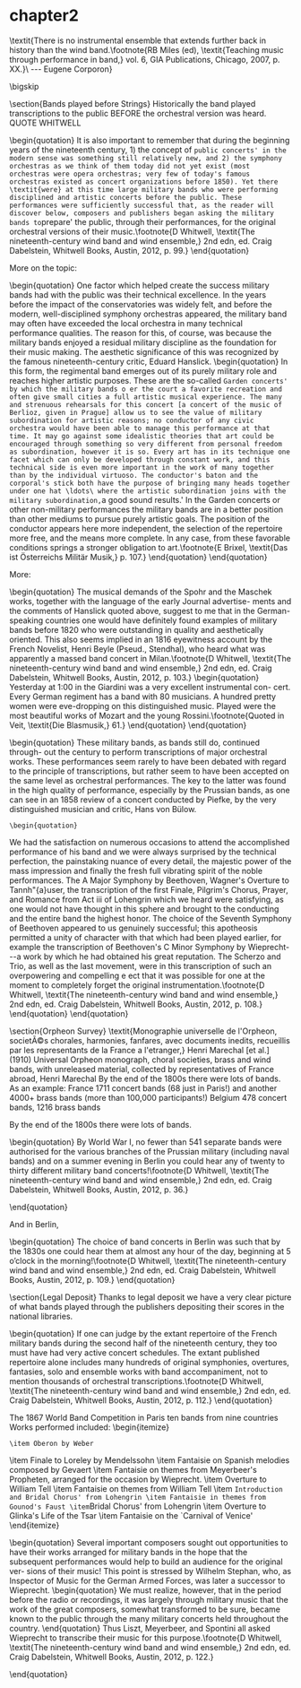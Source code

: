 # chapter2

\textit{There is no instrumental ensemble that extends further back in history than the wind band.\footnote{RB Miles \(ed\), \textit{Teaching music through performance in band,} vol. 6, GIA Publications, Chicago, 2007, p. XX.}\ --- Eugene Corporon\}

\bigskip

\section{Bands played before Strings} Historically the band played transcriptions to the public BEFORE the orchestral version was heard. QUOTE WHITWELL

\begin{quotation} It is also important to remember that during the beginning years of the nineteenth century, 1\) the concept of `public concerts' in the modern sense was something still relatively new, and 2) the symphony orchestras as we think of them today did not yet exist (most orchestras were opera orchestras; very few of today's famous orchestras existed as concert organizations before 1850). Yet there \textit{were} at this time large military bands who were performing disciplined and artistic concerts before the public. These performances were sufficiently successful that, as the reader will discover below, composers and publishers began asking the military bands to`prepare' the public, through their performances, for the original orchestral versions of their music.\footnote{D Whitwell, \textit{The nineteenth-century wind band and wind ensemble,} 2nd edn, ed. Craig Dabelstein, Whitwell Books, Austin, 2012, p. 99.} \end{quotation}

More on the topic:

\begin{quotation} One factor which helped create the success military bands had with the public was their technical excellence. In the years before the impact of the conservatories was widely felt, and before the modern, well-disciplined symphony orchestras appeared, the military band may often have exceeded the local orchestra in many technical performance qualities. The reason for this, of course, was because the military bands enjoyed a residual military discipline as the foundation for their music making. The aesthetic significance of this was recognized by the famous nineteenth-century critic, Eduard Hanslick. \begin{quotation} In this form, the regimental band emerges out of its purely military role and reaches higher artistic purposes. These are the so-called `Garden concerts' by which the military bands o er the court a favorite recreation and often give small cities a full artistic musical experience. The many and strenuous rehearsals for this concert [a concert of the music of Berlioz, given in Prague] allow us to see the value of military subordination for artistic reasons; no conductor of any civic orchestra would have been able to manage this performance at that time. It may go against some idealistic theories that art could be encouraged through something so very different from personal freedom as subordination, however it is so. Every art has in its technique one facet which can only be developed through constant work, and this technical side is even more important in the work of many together than by the individual virtuoso. The conductor's baton and the corporal's stick both have the purpose of bringing many heads together under one hat \ldots\ where the artistic subordination joins with the military subordination,`a good sound results.' In the Garden concerts or other non-military performances the military bands are in a better position than other mediums to pursue purely artistic goals. The position of the conductor appears here more independent, the selection of the repertoire more free, and the means more complete. In any case, from these favorable conditions springs a stronger obligation to art.\footnote{E Brixel, \textit{Das ist Österreichs Militär Musik,} p. 107.} \end{quotation} \end{quotation}

More:

\begin{quotation} The musical demands of the Spohr and the Maschek works, together with the language of the early Journal advertise- ments and the comments of Hanslick quoted above, suggest to me that in the German-speaking countries one would have definitely found examples of military bands before 1820 who were outstanding in quality and aesthetically oriented. This also seems implied in an 1816 eyewitness account by the French Novelist, Henri Beyle \(Pseud., Stendhal\), who heard what was apparently a massed band concert in Milan.\footnote{D Whitwell, \textit{The nineteenth-century wind band and wind ensemble,} 2nd edn, ed. Craig Dabelstein, Whitwell Books, Austin, 2012, p. 103.} \begin{quotation} Yesterday at 1:00 in the Giardini was a very excellent instrumental con- cert. Every German regiment has a band with 80 musicians. A hundred pretty women were eve-dropping on this distinguished music. Played were the most beautiful works of Mozart and the young Rossini.\footnote{Quoted in Veit, \textit{Die Blasmusik,} 61.} \end{quotation} \end{quotation}

\begin{quotation} These military bands, as bands still do, continued through- out the century to perform transcriptions of major orchestral works. These performances seem rarely to have been debated with regard to the principle of transcriptions, but rather seem to have been accepted on the same level as orchestral performances. The key to the latter was found in the high quality of performance, especially by the Prussian bands, as one can see in an 1858 review of a concert conducted by Piefke, by the very distinguished musician and critic, Hans von Bülow.

```text
\begin{quotation}
```

We had the satisfaction on numerous occasions to attend the accomplished performance of his band and we were always surprised by the technical perfection, the painstaking nuance of every detail, the majestic power of the mass impression and finally the fresh full vibrating spirit of the noble performances. The A Major Symphony by Beethoven, Wagner's Overture to Tannh\"{a}user, the transcription of the first Finale, Pilgrim's Chorus, Prayer, and Romance from Act iii of Lohengrin which we heard were satisfying, as one would not have thought in this sphere and brought to the conducting and the entire band the highest honor. The choice of the Seventh Symphony of Beethoven appeared to us genuinely successful; this apotheosis permitted a unity of character with that which had been played earlier, for example the transcription of Beethoven's C Minor Symphony by Wieprecht---a work by which he had obtained his great reputation. The Scherzo and Trio, as well as the last movement, were in this transcription of such an overpowering and compelling e ect that it was possible for one at the moment to completely forget the original instrumentation.\footnote{D Whitwell, \textit{The nineteenth-century wind band and wind ensemble,} 2nd edn, ed. Craig Dabelstein, Whitwell Books, Austin, 2012, p. 108.} \end{quotation} \end{quotation}

\section{Orpheon Survey} \textit{Monographie universelle de l'Orpheon, societÃ©s chorales, harmonies, fanfares, avec documents inedits, recueillis par les representants de la France a l'etranger,} Henri Marechal \[et al.\] \(1910\) Universal Orpheon monograph, choral societies, brass and wind bands, with unreleased material, collected by representatives of France abroad, Henri Marechal By the end of the 1800s there were lots of bands. As an example: France 1711 concert bands \(68 just in Paris!\) and another 4000+ brass bands \(more than 100,000 participants!\) Belgium 478 concert bands, 1216 brass bands

By the end of the 1800s there were lots of bands.

\begin{quotation} By World War I, no fewer than 541 separate bands were authorised for the various branches of the Prussian military \(including naval bands\) and on a summer evening in Berlin you could hear any of twenty to thirty different military band concerts!\footnote{D Whitwell, \textit{The nineteenth-century wind band and wind ensemble,} 2nd edn, ed. Craig Dabelstein, Whitwell Books, Austin, 2012, p. 36.}

\end{quotation}

And in Berlin,

\begin{quotation} The choice of band concerts in Berlin was such that by the 1830s one could hear them at almost any hour of the day, beginning at 5 o’clock in the morning!\footnote{D Whitwell, \textit{The nineteenth-century wind band and wind ensemble,} 2nd edn, ed. Craig Dabelstein, Whitwell Books, Austin, 2012, p. 109.} \end{quotation}

\section{Legal Deposit} Thanks to legal deposit we have a very clear picture of what bands played through the publishers depositing their scores in the national libraries.

\begin{quotation} If one can judge by the extant repertoire of the French military bands during the second half of the nineteenth century, they too must have had very active concert schedules. The extant published repertoire alone includes many hundreds of original symphonies, overtures, fantasies, solo and ensemble works with band accompaniment, not to mention thousands of orchestral transcriptions.\footnote{D Whitwell, \textit{The nineteenth-century wind band and wind ensemble,} 2nd edn, ed. Craig Dabelstein, Whitwell Books, Austin, 2012, p. 112.} \end{quotation}

The 1867 World Band Competition in Paris ten bands from nine countries Works performed included: \begin{itemize}

```text
\item Oberon by Weber
```

\item Finale to Loreley by Mendelssohn \item Fantaisie on Spanish melodies composed by Gevaert \item Fantaisie on themes from Meyerbeer's Propheten, arranged for the occasion by Wieprecht. \item Overture to William Tell \item Fantaisie on themes from William Tell \item `Introduction and Bridal Chorus' from Lohengrin \item Fantaisie in themes from Gounod's Faust \item`Bridal Chorus' from Lohengrin \item Overture to Glinka's Life of the Tsar \item Fantaisie on the \`Carnival of Venice' \end{itemize}

\begin{quotation} Several important composers sought out opportunities to have their works arranged for military bands in the hope that the subsequent performances would help to build an audience for the original ver- sions of their music! This point is stressed by Wilhelm Stephan, who, as Inspector of Music for the German Armed Forces, was later a successor to Wieprecht. \begin{quotation} We must realize, however, that in the period before the radio or recordings, it was largely through military music that the work of the great composers, somewhat transformed to be sure, became known to the public through the many military concerts held throughout the country. \end{quotation} Thus Liszt, Meyerbeer, and Spontini all asked Wieprecht to transcribe their music for this purpose.\footnote{D Whitwell, \textit{The nineteenth-century wind band and wind ensemble,} 2nd edn, ed. Craig Dabelstein, Whitwell Books, Austin, 2012, p. 122.}

\end{quotation}

